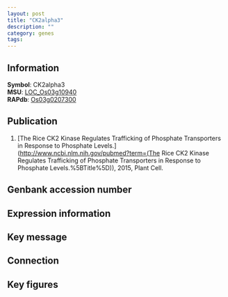 ```yaml
---
layout: post
title: "CK2alpha3"
description: ""
category: genes
tags: 
---
```


## Information
__Symbol__: CK2alpha3  
__MSU__: [LOC_Os03g10940](http://rice.plantbiology.msu.edu/cgi-bin/ORF_infopage.cgi?orf=LOC_Os03g10940)  
__RAPdb__: [Os03g0207300](http://rapdb.dna.affrc.go.jp/viewer/gbrowse_details/irgsp1?name=Os03g0207300)  

## Publication
1. [The Rice CK2 Kinase Regulates Trafficking of Phosphate Transporters in Response to Phosphate Levels.](http://www.ncbi.nlm.nih.gov/pubmed?term=(The Rice CK2 Kinase Regulates Trafficking of Phosphate Transporters in Response to Phosphate Levels.%5BTitle%5D)), 2015, Plant Cell.

## Genbank accession number

## Expression information

## Key message

## Connection

## Key figures


